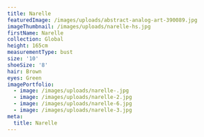 ```yaml
---
title: Narelle
featuredImage: /images/uploads/abstract-analog-art-390089.jpg
imageThumbnail: /images/uploads/narelle-hs.jpg
firstName: Narelle
collection: Global
height: 165cm
measurementType: bust
size: '10'
shoeSize: '8'
hair: Brown
eyes: Green
imagePortfolio:
  - image: /images/uploads/narelle-.jpg
  - image: /images/uploads/narelle-2.jpg
  - image: /images/uploads/narelle-6.jpg
  - image: /images/uploads/narelle-3.jpg
meta:
  title: Narelle
---
```


